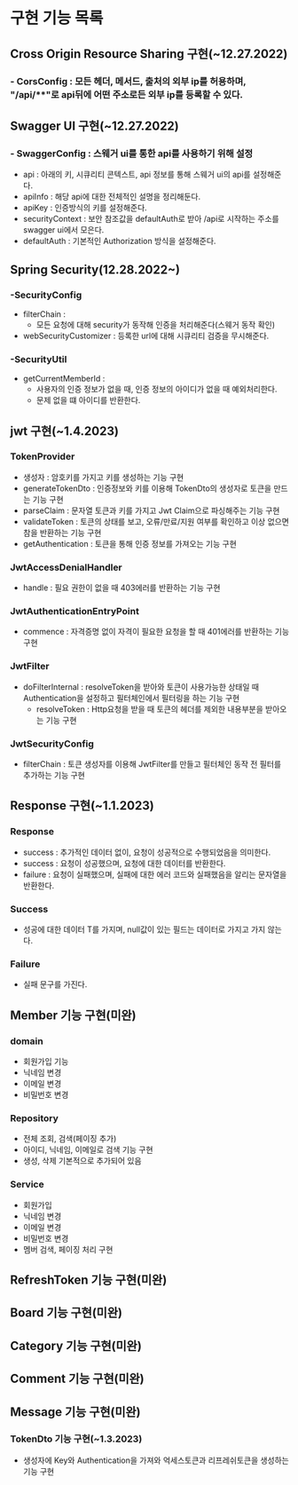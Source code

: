 # 구현 기능 목록
## Cross Origin Resource Sharing 구현(~12.27.2022)
### - CorsConfig : 모든 헤더, 메서드, 출처의 외부 ip를 허용하며, "/api/**"로 api뒤에 어떤 주소로든 외부 ip를 등록할 수 있다.

## Swagger UI 구현(~12.27.2022)
### - SwaggerConfig : 스웨거 ui를 통한 api를 사용하기 위해 설정
- api : 아래의 키, 시큐리티 콘텍스트, api 정보를 통해 스웨거 ui의 api를 설정해준다.
- apiInfo : 해당 api에 대한 전체적인 설명을 정리해둔다.
- apiKey : 인증방식의 키를 설정해준다.
- securityContext : 보안 참조값을 defaultAuth로 받아 /api로 시작하는 주소를 swagger ui에서 모은다.
- defaultAuth : 기본적인 Authorization 방식을 설정해준다.

## Spring Security(12.28.2022~)
### -SecurityConfig
- filterChain : 
  - 모든 요청에 대해 security가 동작해 인증을 처리해준다(스웨거 동작 확인)
- webSecurityCustomizer : 등록한 url에 대해 시큐리티 검증을 무시해준다. 

### -SecurityUtil
- getCurrentMemberId : 
  - 사용자의 인증 정보가 없을 때, 인증 정보의 아이디가 없을 때 예외처리한다. 
  - 문제 없을 떄 아이디를 반환한다.

## jwt 구현(~1.4.2023)
### TokenProvider
- 생성자 : 암호키를 가지고 키를 생성하는 기능 구현
- generateTokenDto : 인증정보와 키를 이용해 TokenDto의 생성자로 토큰을 만드는 기능 구현
- parseClaim : 문자열 토큰과 키를 가지고 Jwt Claim으로 파싱해주는 기능 구현
- validateToken : 토큰의 상태를 보고, 오류/만료/지원 여부를 확인하고 이상 없으면 참을 반환하는 기능 구현
- getAuthentication : 토큰을 통해 인증 정보를 가져오는 기능 구현
### JwtAccessDenialHandler
- handle : 필요 권한이 없을 때 403에러를 반환하는 기능 구현

### JwtAuthenticationEntryPoint
- commence : 자격증명 없이 자격이 필요한 요청을 할 때 401에러를 반환하는 기능 구현

### JwtFilter
- doFilterInternal : resolveToken을 받아와 토큰이 사용가능한 상태일 때 Authentication을 설정하고 필터체인에서 필터링을 하는 기능 구현
  - resolveToken : Http요청을 받을 때 토큰의 헤더를 제외한 내용부분을 받아오는 기능 구현

### JwtSecurityConfig
- filterChain : 토큰 생성자를 이용해 JwtFilter를 만들고 필터체인 동작 전 필터를 추가하는 기능 구현

## Response 구현(~1.1.2023)
### Response
- success : 추가적인 데이터 없이, 요청이 성공적으로 수행되었음을 의미한다. 
- <T> success : 요청이 성공했으며, 요청에 대한 데이터를 반환한다. 
- failure : 요청이 실패했으며, 실패에 대한 에러 코드와 실패했음을 알리는 문자열을 반환한다. 

### Success<T>
- 성공에 대한 데이터 T를 가지며, null값이 있는 필드는 데이터로 가지고 가지 않는다. 

### Failure
- 실패 문구를 가진다. 

## Member 기능 구현(미완)
### domain
- 회원가입 기능
- 닉네임 변경
- 이메일 변경
- 비밀번호 변경

### Repository
- 전체 조회, 검색(페이징 추가)
- 아이디, 닉네임, 이메일로 검색 기능 구현
- 생성, 삭제 기본적으로 추가되어 있음

### Service
- 회원가입
- 닉네임 변경
- 이메일 변경
- 비밀번호 변경
- 멤버 검색, 페이징 처리 구현

## RefreshToken 기능 구현(미완)

## Board 기능 구현(미완)

## Category 기능 구현(미완)

## Comment 기능 구현(미완)

## Message 기능 구현(미완)

### TokenDto 기능 구현(~1.3.2023)
- 생성자에 Key와 Authentication을 가져와 억세스토큰과 리프레쉬토큰을 생성하는 기능 구현
